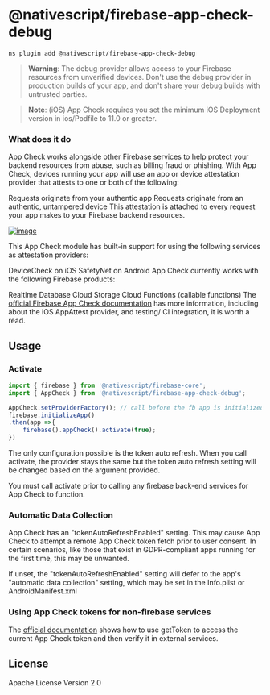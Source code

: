 # @nativescript/firebase-app-check-debug

```cli
ns plugin add @nativescript/firebase-app-check-debug
```

> **Warning**: The debug provider allows access to your Firebase resources from unverified devices. Don't use the debug provider in production builds of your app, and don't share your debug builds with untrusted parties.



> **Note**: (iOS) App Check requires you set the minimum iOS Deployment version in ios/Podfile to 11.0 or greater.


### What does it do

App Check works alongside other Firebase services to help protect your backend resources from abuse, such as billing fraud or phishing. With App Check, devices running your app will use an app or device attestation provider that attests to one or both of the following:

Requests originate from your authentic app
Requests originate from an authentic, untampered device
This attestation is attached to every request your app makes to your Firebase backend resources.

[![image](https://img.youtube.com/vi/Fjj4fmr2t04/hqdefault.jpg)](https://www.youtube.com/watch?v=Fjj4fmr2t04)

This App Check module has built-in support for using the following services as attestation providers:

DeviceCheck on iOS
SafetyNet on Android
App Check currently works with the following Firebase products:

Realtime Database
Cloud Storage
Cloud Functions (callable functions)
The [official Firebase App Check documentation](https://firebase.google.com/docs/app-check) has more information, including about the iOS AppAttest provider, and testing/ CI integration, it is worth a read.

## Usage

### Activate



```ts
import { firebase } from '@nativescript/firebase-core';
import { AppCheck } from '@nativescript/firebase-app-check-debug';

AppCheck.setProviderFactory(); // call before the fb app is initialized 
firebase.initializeApp()
.then(app =>{
    firebase().appCheck().activate(true);
})


```

 The only configuration possible is the token auto refresh. When you call activate, the provider stays the same but the token auto refresh setting will be changed based on the argument provided.

You must call activate prior to calling any firebase back-end services for App Check to function.


### Automatic Data Collection

App Check has an "tokenAutoRefreshEnabled" setting. This may cause App Check to attempt a remote App Check token fetch prior to user consent. In certain scenarios, like those that exist in GDPR-compliant apps running for the first time, this may be unwanted.

If unset, the "tokenAutoRefreshEnabled" setting will defer to the app's "automatic data collection" setting, which may be set in the Info.plist or AndroidManifest.xml


### Using App Check tokens for non-firebase services

The [official documentation](https://firebase.google.com/docs/app-check/web/custom-resource) shows how to use getToken to access the current App Check token and then verify it in external services.

## License

Apache License Version 2.0
